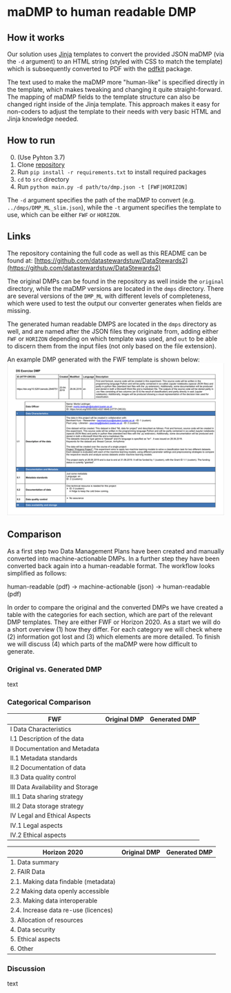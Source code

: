 # maDMP to human readable DMP

## How it works
Our solution uses [Jinja](http://jinja.pocoo.org/docs/2.10/) templates to convert the provided JSON maDMP (via the `-d` argument) to an HTML string (styled with CSS to match the template) which is subsequently converted to PDF with the [pdfkit](https://pypi.org/project/pdfkit/) package.

The text used to make the maDMP more "human-like" is specified directly in the template, which makes tweaking and changing it quite straight-forward. The mapping of maDMP fields to the template structure can also be changed right inside of the Jinja template. This approach makes it easy for non-coders to adjust the template to their needs with very basic HTML and Jinja knowledge needed. 

## How to run
0. (Use Pyhton 3.7)
1. Clone [repository](https://github.com/datastewardstuw/DataStewards2)
2. Run `pip install -r requirements.txt` to install required packages
3. `cd` to `src` directory
4. Run `python main.py -d path/to/dmp.json -t [FWF|HORIZON]`

The `-d` argument specifies the path of the maDMP to convert (e.g. `../dmps/DMP_ML_slim.json`), while the `-t` argument specifies the template to use, which can be either `FWF` or `HORIZON`.

## Links 
The repository containing the full code as well as this README can be found at: [https://github.com/datastewardstuw/DataStewards2](https://github.com/datastewardstuw/DataStewards2)

The original DMPs can be found in the repository as well inside the `original` directory, while the maDMP versions are located in the `dmps` directory. There are several versions of the `DMP_ML` with different levels of completeness, which were used to test the output our converter generates when fields are missing.

The generated human readable DMPS are located in the `dmps` directory as well, and are named after the JSON files they originate from, adding either `FWF` or `HORIZON` depending on which template was used, and `out` to be able to discern them from the input files (not only based on the file extension).

An example DMP generated with the FWF template is shown below:
![fwf-example.png](./img/fwf_example.png)

## Comparison

As a first step two Data Management Plans have been created and manually converted into machine-actionable DMPs. In a further step they have been converted back again into a human-readable format. The workflow looks simplified as follows:

human-readable (pdf) &rarr; machine-actionable (json) &rarr; human-readable (pdf)

In order to compare the original and the converted DMPs we have created a table with the categories for each section, which are part of the relevant DMP templates. They are either FWF or Horizon 2020. As a start we will do a short overview (1) how they differ. For each category we will check where (2) information got lost and (3) which elements are more detailed. To finish we will discuss (4) which parts of the maDMP were how difficult to generate. 

### Original vs. Generated DMP

text

### Categorical Comparison

| **FWF**                             | Original DMP          | Generated DMP          |
| --------                            | --------              | --------               |
| I Data Characteristics	          |                       |                        |
| I.1 Description of the data	      |                       |                        |
| II Documentation and Metadata		  |                       |                        |
| II.1 Metadata standards		      |                       |                        |
| II.2 Documentation of data		  |                       |                        |
| II.3 Data quality control		      |                       |                        |
| III Data Availability and Storage	  |                       |                        |
| III.1 Data sharing strategy		  |                       |                        |
| III.2 Data storage strategy		  |                       |                        |
| IV Legal and Ethical Aspects		  |                       |                        |
| IV.1 Legal aspects				  |                       |                        |
| IV.2 Ethical aspects                |                       |                        |


| **Horizon 2020**                    | Original DMP          | Generated DMP          |
| --------                            | --------              | --------               |
| 1. Data summary        	          |                       |                        |
| 2. FAIR Data                	      |                       |                        |
| 2.1. Making data findable (metadata)|                       |                        |
| 2.2 Making data openly accessible   |                       |                        |
| 2.3. Making data interoperable 	  |                       |                        |
| 2.4. Increase data re-use (licences)|                       |                        |
| 3. Allocation of resources          |                       |                        |
| 4. Data security             		  |                       |                        |
| 5. Ethical aspects        		  |                       |                        |
| 6. Other                    		  |                       |                        |

### Discussion

text
